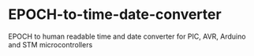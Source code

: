 # EPOCH-to-time-date-converter
EPOCH to human readable time and date converter for PIC, AVR, Arduino and STM microcontrollers
